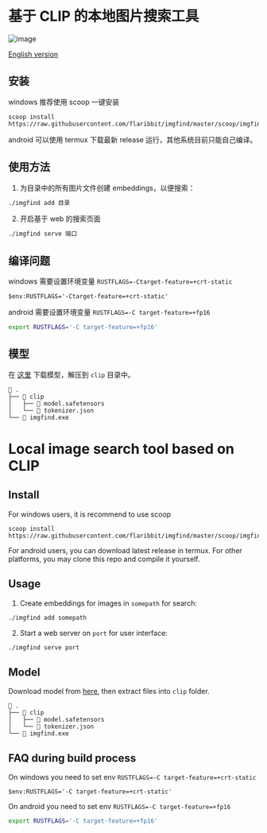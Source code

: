 # 基于 CLIP 的本地图片搜索工具

![image](https://github.com/flaribbit/imgfind/assets/24885181/f5ac6334-b59a-4a60-a77b-65f23c57c1c2)

[English version](#local-image-search-tool-based-on-clip)

## 安装

windows 推荐使用 scoop 一键安装

```
scoop install https://raw.githubusercontent.com/flaribbit/imgfind/master/scoop/imgfind.json
```

android 可以使用 termux 下载最新 release 运行，其他系统目前只能自己编译。

## 使用方法

1. 为目录中的所有图片文件创建 embeddings，以便搜索：
```bash
./imgfind add 目录
```
2. 开启基于 web 的搜索页面
```bash
./imgfind serve 端口
```

## 编译问题

windows 需要设置环境变量 `RUSTFLAGS=-Ctarget-feature=+crt-static`

```
$env:RUSTFLAGS='-Ctarget-feature=+crt-static'
```

android 需要设置环境变量 `RUSTFLAGS=-C target-feature=+fp16`

```bash
export RUSTFLAGS='-C target-feature=+fp16'
```

## 模型

在 [这里](https://github.com/flaribbit/imgfind/releases/download/model/clip.zip) 下载模型，解压到 `clip` 目录中。

```
 .
├──  clip
│   ├──  model.safetensors
│   └──  tokenizer.json
└──  imgfind.exe
```

# Local image search tool based on CLIP

## Install

For windows users, it is recommend to use scoop

```
scoop install https://raw.githubusercontent.com/flaribbit/imgfind/master/scoop/imgfind.json
```

For android users, you can download latest release in termux. For other platforms, you may clone this repo and compile it yourself.

## Usage

1. Create embeddings for images in `somepath` for search:
```bash
./imgfind add somepath
```
2. Start a web server on `port` for user interface:
```bash
./imgfind serve port
```

## Model

Download model from [here](https://github.com/flaribbit/imgfind/releases/download/model/clip.zip), then extract files into `clip` folder.

```
 .
├──  clip
│   ├──  model.safetensors
│   └──  tokenizer.json
└──  imgfind.exe
```

## FAQ during build process

On windows you need to set env `RUSTFLAGS=-C target-feature=+crt-static`

```
$env:RUSTFLAGS='-C target-feature=+crt-static'
```

On android you need to set env `RUSTFLAGS=-C target-feature=+fp16`

```bash
export RUSTFLAGS='-C target-feature=+fp16'
```
